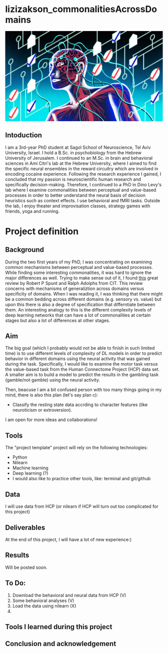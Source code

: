 # lizizakson_commonalitiesAcrossDomains
![Image of Human and Brain](https://github.com/brainhack-school2020/lizizakson_commonalitiesAcrossDomains/blob/master/human_brain.jpg)

## Intoduction
I am a 3rd-year PhD student at Sagol School of Neuroscience, Tel Aviv University, Israel. I hold a B.Sc. in psychobiology from the Hebrew University of Jerusalem. I continued to an M.Sc. in brain and behavioral sciences in Ami Citri's lab at the Hebrew University, where I aimed to find the specific neural ensembles in the reward circuitry which are involved in encoding cocaine experience. Following the research experience I gained, I concluded that my passion is neuroscientific human research and specifically decision-making. Therefore, I continued to a PhD in Dino Levy's lab where I examine commonalities between perceptual and value-based processes in order to better understand the neural basis of decision heuristics such as context effects. I use behavioral and fMRI tasks.
Outside the lab, I enjoy theater and improvisation classes, strategy games with friends, yoga and running.

# Project definition
## Background
During the two first years of my PhD, I was concentrating on examining common mechanisms between perceptual and value-based processes. While finding some interesting commonalities, it was hard to ignore the major differences as well. Trying to make sense out of it, I found [this](https://pubmed.ncbi.nlm.nih.gov/28680161/) great review by Robert P Spunt and Ralph Adolphs from CIT. This review concerns with mechanisms of generaliztion across domains versus specificity of domains. When I was reading it, I was thinking that there might be a common bedding across different domains (e.g. sensory vs. value) but upon this there is also a degree of specification that differntiate between them. An interesting analogy to this is the different complexity levels of deep learning networks that can have a lot of commonalities at certain stages but also a lot of differences at other stages. 

## Aim
The big goal (which I probably would not be able to finish in such limited time) is to use different levels of complexity of DL models in order to predict behavior in different domains using the neural activity that was gained during the task. Specifically, I would like to examine the motor task versus the value-based task from the Human Connectome Project (HCP) data set.
A smaller aim is to build a model to predict the results in the gambling task (gamble/not gamble) using the neural activity.

Then, beacuse I am a bit confused person with too many things going in my mind, there is also this plan (let's say plan c):
- Classify the resting state data accrding to character features (like neuroticism or extroversion).

I am open for more ideas and collaborations!

## Tools
The "project template" project will rely on the following technologies:
- Python
- Nilearn
- Machine learning
- Deep learning (?)
- I would also like to practice other tools, like: terminal and git/github

## Data
I will use data from HCP (or nilearn if HCP will turn out too complicated for this project)

## Deliverables
At the end of this project, I will have a lot of new experience:)

## Results
Will be posted soon.

## To Do:
1. Download the behavioral and neural data from HCP (V)
2. Some behavioral analyses (V)
3. Load the data using nilearn (X)
3. 

## Tools I learned during this project


## Conclusion and acknowledgement


